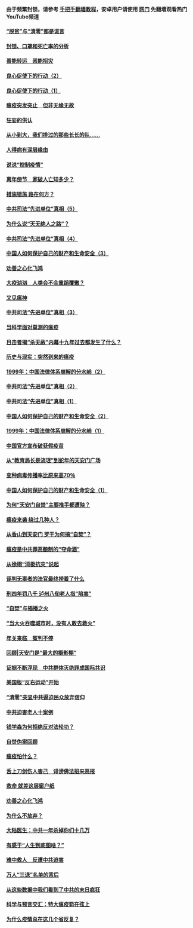 #### 由于频繁封锁，请参考 [手把手翻墙教程](https://github.com/gfw-breaker/guides/wiki/)，安卓用户请使用 [网门](https://github.com/gfw-breaker/nogfw/blob/master/dl.md?t=03040300) 免翻墙观看热门YouTube频道 

#### [“脱贫”与“清零”都是谎言](../pages/19/421590.md?t=03040300) 

#### [封锁、口罩和死亡率的分析](../pages/19/421495.md?t=03040300) 

#### [善能转运　恶能招灾](../pages/19/421334.md?t=03040300) 

#### [良心促使下的行动（2）](../pages/19/421361.md?t=03040300) 

#### [良心促使下的行动（1）](../pages/19/421302.md?t=03040300) 

#### [瘟疫突发突止　但非无缘无故](../pages/19/421281.md?t=03040300) 

#### [狂妄的供认](../pages/19/421199.md?t=03040300) 

#### [从小到大，我们排过的那些长长的队……](../pages/19/421243.md?t=03040300) 

#### [人得病有深层缘由](../pages/19/420864.md?t=03040300) 

#### [说说“控制疫情”](../pages/19/420831.md?t=03040300) 

#### [离年傍节　家破人亡知多少？](../pages/19/420563.md?t=03040300) 

#### [措施错施  路在何方？](../pages/19/420076.md?t=03040300) 

#### [中共司法“先进单位”真相（5）](../pages/19/419453.md?t=03040300) 

#### [为什么说“天无绝人之路”？](../pages/19/419618.md?t=03040300) 

#### [中共司法“先进单位”真相（4）](../pages/19/419452.md?t=03040300) 

#### [中国人如何保护自己的财产和生命安全（3）](../pages/19/419405.md?t=03040300) 

#### [劝善之心化飞鸿](../pages/19/418758.md?t=03040300) 

#### [大疫汹汹　人类会不会重蹈覆辙？](../pages/19/419691.md?t=03040300) 

#### [又见瘟神](../pages/19/419225.md?t=03040300) 

#### [中共司法“先进单位”真相（3）](../pages/19/419451.md?t=03040300) 

#### [当科学面对莫测的瘟疫](../pages/19/419625.md?t=03040300) 

#### [目击者揭“杀无赦”内幕十九年过去都发生了什么？](../pages/19/419617.md?t=03040300) 

#### [历史与现实：突然到来的瘟疫](../pages/19/419619.md?t=03040300) 

#### [1999年：中国法律体系崩解的分水岭（2）](../pages/19/419455.md?t=03040300) 

#### [中共司法“先进单位”真相（2）](../pages/19/419450.md?t=03040300) 

#### [中共司法“先进单位”真相（1）](../pages/19/419449.md?t=03040300) 

#### [中国人如何保护自己的财产和生命安全（2）](../pages/19/419404.md?t=03040300) 

#### [1999年：中国法律体系崩解的分水岭（1）](../pages/19/419454.md?t=03040300) 

#### [中国官方宣布破获假疫苗](../pages/19/419504.md?t=03040300) 

#### [从“教育局长是流氓”到蛇年的天安门广场](../pages/19/419470.md?t=03040300) 

#### [变种病毒传播率比原来高70％](../pages/19/419456.md?t=03040300) 

#### [中国人如何保护自己的财产和生命安全（1）](../pages/19/419403.md?t=03040300) 

#### [为何“天安门自焚”主要推手都遭殃？](../pages/19/419348.md?t=03040300) 

#### [瘟疫来袭 绕过几种人？](../pages/19/419349.md?t=03040300) 

#### [从香山到天安门 罗干为何搞“自焚”？](../pages/19/419270.md?t=03040300) 

#### [瘟疫是中共罪恶酿制的“夺命酒”](../pages/19/419223.md?t=03040300) 

#### [从徐栩“消极抗灾”说起](../pages/19/419224.md?t=03040300) 

#### [诬判无辜者的法官最终捞着了什么](../pages/19/419268.md?t=03040300) 

#### [刑四年罚八千 泸州八旬老人指“陷害”](../pages/19/419232.md?t=03040300) 

#### [“自焚”与插播之火](../pages/19/419226.md?t=03040300) 

#### [“当大火吞噬城市时，没有人敢去救火”](../pages/19/419077.md?t=03040300) 

#### [年关来临　冤判不停](../pages/19/419093.md?t=03040300) 

#### [回顾|天安门是“最大的摄影棚”](../pages/19/380866.md?t=03040300) 

#### [证据不断浮现　中共群体灭绝罪成国际共识](../pages/19/419031.md?t=03040300) 

#### [美国版“反右运动”开始](../pages/19/419030.md?t=03040300) 

#### [“清零”突显中共逼迫民众放弃信仰](../pages/19/418995.md?t=03040300) 

#### [中共迫害老人十案例](../pages/19/418831.md?t=03040300) 

#### [钱学森为何拒绝反对法轮功？](../pages/19/418905.md?t=03040300) 

#### [自焚伪案回顾](../pages/19/418799.md?t=03040300) 

#### [瘟疫怕什么？](../pages/19/418800.md?t=03040300) 

#### [舌上刀剑伤人害己　诽谤佛法招来恶报](../pages/19/418731.md?t=03040300) 

#### [救命 就差这层窗户纸](../pages/19/418706.md?t=03040300) 

#### [劝善之心化飞鸿](../pages/19/416766.md?t=03040300) 

#### [为什么不放弃？](../pages/19/418691.md?t=03040300) 

#### [大陆医生：中共一年杀掉你们十几万](../pages/19/418670.md?t=03040300) 

#### [有感于“人生到底图啥？”](../pages/19/418624.md?t=03040300) 

#### [难中救人　反遭中共迫害](../pages/19/418414.md?t=03040300) 

#### [万人“三退”名单的背后](../pages/19/418505.md?t=03040300) 

#### [从这些数据中我们看到了中共的末日疯狂](../pages/19/418420.md?t=03040300) 

#### [科学与预言交汇：特大瘟疫箭在弦上](../pages/19/418266.md?t=03040300) 

#### [为什么疫情总在这几个省反复？](../pages/19/418219.md?t=03040300) 

